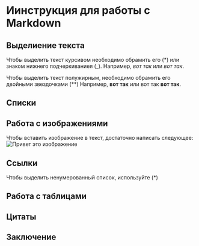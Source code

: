 # Иинструкция для работы с Markdown

## Выделиение текста

Чтобы выделить текст курсивом необходимо обрамить его (*) или знаком нижнего подчеркиваниея (_). Например, *вот так* или _вот так_.

Чтобы выделить текст полужирным, необходимо обрамить его двойными звездочками (**)
Например, **вот так** или вот так __вот так__.


## Списки

## Работа с изображениями

Чтобы вставить изображение в текст, достаточно написать следующее:
![Привет это изображение](poster.jpg)

## Ссылки

Чтобы выделить ненумерованный список, 
используйте (*)

## Работа с таблицами

## Цитаты

## Заключение